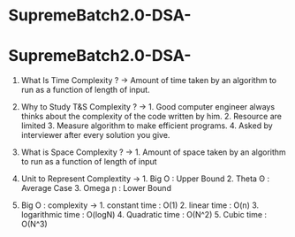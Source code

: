 # SupremeBatch2.0-DSA-

# SupremeBatch2.0-DSA-
1) What Is Time Complexity ?
-> Amount of time taken by an algorithm to run as a function of 
   length of input.

2) Why to Study T&S Complexity ?
-> 1. Good computer engineer always thinks about the complexity 
      of the code written by him.
   2. Resource are limited
   3. Measure algorithm to make efficient programs.
   4. Asked by interviewer after every solution you give.

3) What is Space Complexity ?
-> 1. Amount of space taken by an algorithm to run as a function of
      length of input

4) Unit to Represent Complextity
-> 1. Big O : Upper Bound
   2. Theta ʘ : Average Case
   3. Omega ɲ : Lower Bound

5) Big O : complexity
-> 1. constant time : O(1)
   2. linear time : O(n)
   3. logarithmic time : O(logN)
   4. Quadratic time : O(N^2)
   5. Cubic time : O(N^3)

